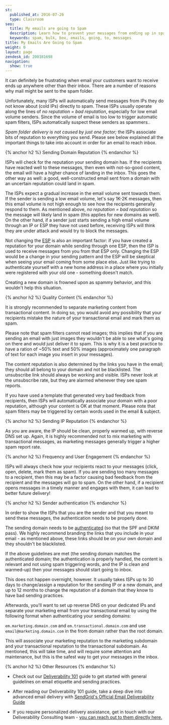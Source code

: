```yaml
---
st:
  published_at: 2016-07-26
  type: Classroom
seo:
  title: My emails are going to Spam
  description: Learn how to prevent your messages from ending up in spam by following best practices...
  keywords: spam, bulk, box, emails, going, to, messages
title: My Emails Are Going to Spam
weight: 0
layout: page
zendesk_id: 200181698
navigation:
  show: true
---
```


It can definitely be frustrating when email your customers want to receive ends up anywhere other than their inbox. There are a number of reasons why mail might be sent to the spam folder.

Unfortunately, many ISPs will automatically send messages from IPs they do not know about (cold IPs) directly to spam. These ISPs usually operate along the lines of *no reputation = bad reputation*, especially for low email volume senders. Since the volume of email is too low to trigger automatic spam filters, ISPs automatically suspect these senders as spammers..

_Spam folder delivery is not caused by just one factor;_ the ISPs associate bits of reputation to everything you send. Please see below explained all the important things to take into account in order for an email to reach inbox.

{% anchor h2 %}
Sending Domain Reputation
{% endanchor %}

ISPs will check for the reputation your sending domain has. If the recipients have reacted well to these messages, then even with not-so-good content, the email will have a higher chance of landing in the inbox. This goes the other way as well: a good, well-constructed email sent from a domain with an uncertain reputation could land in spam.

The ISPs expect a gradual increase in the email volume sent towards them. If the sender is sending a low email volume, let's say 1K-2K messages, then this email volume is not high enough to see how the recipients generally respond to them. As mentioned above, *no reputation = bad reputation* so the message will likely land in spam (this applies for new domains as well). On the other hand, if a sender just starts sending a high email volume through an IP or ESP they have not used before, receiving ISPs will think they are under attack and would try to block the messages.

Not changing the [ESP]({{root_url}}/Glossary/email_service_provider.html) is also an important factor: if you have created a reputation for your domain while sending through one ESP, then the ISP is used to receive messages from you from that ESP only. Changing the ESP would be a change in your sending pattern and the ESP will be skeptical when seeing your email coming from some place else. Just like trying to authenticate yourself with a new home address in a place where you initially were registered with your old one - something doesn't match.

Creating a new domain is frowned upon as spammy behavior, and this wouldn't help this situation.

{% anchor h2 %}
Quality Content
{% endanchor %}

It is strongly recommended to separate marketing content from transactional content. In doing so, you would avoid any possibility that your recipients mistake the nature of your transactional email and mark them as spam.

Please note that spam filters cannot read images; this implies that if you are sending an email with just images they wouldn't be able to see what's going on there and would just deliver it to spam. This is why it is a best practice to have a ration of ~50% text and 50% images (approximately one paragraph of text for each image you insert in your messages).

The content reputation is also determined by the links you have in the email; they should all belong to your domain and not be blacklisted. The unsubscribe link should always be working and visible. ISPs never look at the unsubscribe rate, but they are alarmed whenever they see spam reports.

If you have used a template that generated very bad feedback from recipients, then ISPs will automatically associate your domain with a poor reputation, although your content is OK at that moment. Please note that spam filters may be triggered by certain words used in the email & subject.

{% anchor h2 %}
Sending IP Reputation
{% endanchor %}

As you are aware, the IP should be clean, properly warmed up, with reverse DNS set up. Again, it is highly recommended not to mix marketing with transactional messages, as marketing messages generally trigger a higher spam report rate.

{% anchor h2 %}
Frequency and User Engagement
{% endanchor %}

ISPs will always check how your recipients react to your messages (click, open, delete, mark them as spam). If you are sending too many messages to a recipient, then this may be a factor causing bad feedback from the recipient and the messages will go to spam. On the other hand, if a recipient opens messages in a timely manner and engages with them, it can lead to better future delivery! 

{% anchor h2 %}
Sender authentication
{% endanchor %}

In order to show the ISPs that you are the sender and that you meant to send these messages, the authentication needs to be properly done.

The sending domain needs to be [authenticated]({{root_url}}/User_Guide/Settings/Sender_authentication/How_to_set_up_domain_authentication.html) (so that the SPF and DKIM pass). We highly recommend branding the links that you include in your email - as mentioned above, these links should be on your own domain and they shouldn't be blacklisted.

If the above guidelines are met (the sending domain matches the authenticated domain; the authentication is properly handled, the content is relevant and not using spam triggering words, and the IP is clean and warmed-up) then your messages should start going to inbox.

This does not happen overnight, however. It usually takes ISPs up to 30 days to change/assign a reputation for the sending IP or a new domain, and up to 12 months to change the reputation of a domain that they know to have bad sending practices.

Afterwards, you'll want to set up reverse DNS on your dedicated IPs and separate your marketing email from your transactional email by using the following format when authenticating your sending domains:

`em.marketing.domain.com` and `em.transactional.domain.com` and use `email@marketing.domain.com` in the from domain rather than the root domain.

This will associate your marketing reputation to the marketing subdomain and your transactional reputation to the transactional subdomain. As mentioned, this will take time, and will require some attention and maintenance, but this is the safest way to get your messages in the inbox.

{% anchor h2 %}
Other Resources
{% endanchor %}

- Check out our [Deliverability 101]({{root_url}}/Classroom/Deliver/Delivery_Introduction/email_deliverability_101.html) guide to get started with general guidelines on email etiquette and sending practices.

- After reading our Deliverability 101 guide, take a deep dive into advanced email delivery with [SendGrid's Official Email Deliverability Guide](https://go.sendgrid.com/Deliverability-Guide-V2.html)

- If you require personalized delivery assistance, get in touch with our Deliverability Consulting team - [you can reach out to them directly here.](https://sendgrid.com/marketing/delivery-consult)
